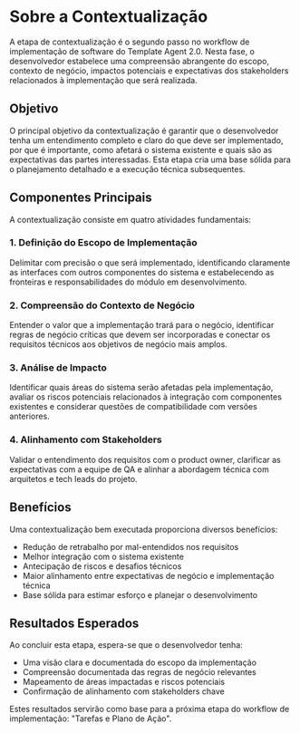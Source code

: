 # Sobre a Contextualização

A etapa de contextualização é o segundo passo no workflow de implementação de software do Template Agent 2.0. Nesta fase, o desenvolvedor estabelece uma compreensão abrangente do escopo, contexto de negócio, impactos potenciais e expectativas dos stakeholders relacionados à implementação que será realizada.

## Objetivo

O principal objetivo da contextualização é garantir que o desenvolvedor tenha um entendimento completo e claro do que deve ser implementado, por que é importante, como afetará o sistema existente e quais são as expectativas das partes interessadas. Esta etapa cria uma base sólida para o planejamento detalhado e a execução técnica subsequentes.

## Componentes Principais

A contextualização consiste em quatro atividades fundamentais:

### 1. Definição do Escopo de Implementação

Delimitar com precisão o que será implementado, identificando claramente as interfaces com outros componentes do sistema e estabelecendo as fronteiras e responsabilidades do módulo em desenvolvimento.

### 2. Compreensão do Contexto de Negócio

Entender o valor que a implementação trará para o negócio, identificar regras de negócio críticas que devem ser incorporadas e conectar os requisitos técnicos aos objetivos de negócio mais amplos.

### 3. Análise de Impacto

Identificar quais áreas do sistema serão afetadas pela implementação, avaliar os riscos potenciais relacionados à integração com componentes existentes e considerar questões de compatibilidade com versões anteriores.

### 4. Alinhamento com Stakeholders

Validar o entendimento dos requisitos com o product owner, clarificar as expectativas com a equipe de QA e alinhar a abordagem técnica com arquitetos e tech leads do projeto.

## Benefícios

Uma contextualização bem executada proporciona diversos benefícios:

- Redução de retrabalho por mal-entendidos nos requisitos
- Melhor integração com o sistema existente
- Antecipação de riscos e desafios técnicos
- Maior alinhamento entre expectativas de negócio e implementação técnica
- Base sólida para estimar esforço e planejar o desenvolvimento

## Resultados Esperados

Ao concluir esta etapa, espera-se que o desenvolvedor tenha:

- Uma visão clara e documentada do escopo da implementação
- Compreensão documentada das regras de negócio relevantes
- Mapeamento de áreas impactadas e riscos potenciais
- Confirmação de alinhamento com stakeholders chave

Estes resultados servirão como base para a próxima etapa do workflow de implementação: "Tarefas e Plano de Ação".
